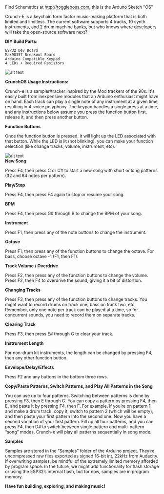 Find Schematics at http://toggleboss.com, this is the Arduno Sketch "OS"

Crunch-E is a keychain form factor music-making platform that is both limited and limitless. The current software supports 4 tracks, 10 synth instruments, and 2 drum machine banks, but who knows where developers will take the open-source software next?

**DIY Build Parts:**

	ESP32 Dev Board
	Max98357 Breakout Board
	Arduino Compatible Keypad
	4 LEDs + Required Resistors

![alt text](https://raw.githubusercontent.com/xpndsprt/CrunchE/main/InstB.png)<br><p>
**CrunchOS Usage Instructions:**


Crunch-e is a sampler/tracker inspired by the Mod trackers of the 90s. It's easily built from inexpensive modules that an Arduino enthusiast might have on hand. Each track can play a single note of any instrument at a given time, resulting in 4-voice polyphony. The keypad handles a single press at a time, and any instructions below assume you press the function button first, release it, and then press another button.

**Function Buttons**


Once the function button is pressed, it will light up the LED associated with that button. While the LED is lit (not blinking), you can make your function selection (like change tracks, volume, instrument, etc).

![alt text](https://github.com/xpndsprt/CrunchE/blob/main/InstA.png?raw=true)<br>
**New Song**


Press F4, then press C or C# to start a new song with short or long patterns (32 and 64 notes per pattern).

**Play/Stop**


Press F4, then press F4 again to stop or resume your song.

**BPM**


Press F4, then press G# through B to change the BPM of your song.

**Instrument**


Press F1, then press any of the note buttons to change the instrument.

**Octave**


Press F1, then press any of the function buttons to change the octave. For bass, choose octave -1 (F1, then F1).

**Track Volume / Overdrive**


Press F2, then press any of the function buttons to change the volume. Press F2, then F4 to overdrive the sound, giving it a bit of distortion.

**Changing Tracks**


Press F3, then press any of the function buttons to change tracks. You might want to record drums on track one, bass on track two, etc. Remember, only one note per track can be played at a time, so for concurrent sounds, you need to record them on separate tracks.

**Clearing Track**


Press F3, then press E# through G to clear your track.

**Instrument Length**


For non-drum kit instruments, the length can be changed by pressing F4, then any other function button.

**Envelope/Delay/Effects**


Press F2 and any buttons in the bottom three rows.

**Copy/Paste Patterns, Switch Patterns, and Play All Patterns in the Song**


You can use up to four patterns. Switching between patterns is done by pressing F3, then E through G. You can copy a pattern by pressing F4, then E, and paste it by pressing F4, then F. For example, if you’re on pattern 1 and make a drum track, copy it, switch to pattern 2 (which will be empty), and then paste your first pattern into the second one. Now you have a second variation of your first pattern. Fill up all four patterns, and you can press F4, then D# to switch between single pattern and multi-pattern “song” modes. Crunch-e will play all patterns sequentially in song mode.

**Samples**


Samples are stored in the “Samples” folder of the Arduino project. They’re uncompressed raw files exported as signed 16-bit int, 22kHz from Audacity. If overwriting samples, be mindful of the extremely limited memory afforded by program space. In the future, we might add functionality for flash storage or using the ESP32’s internal flash, but for now, samples are in program memory.

**Have fun building, exploring, and making music!**
